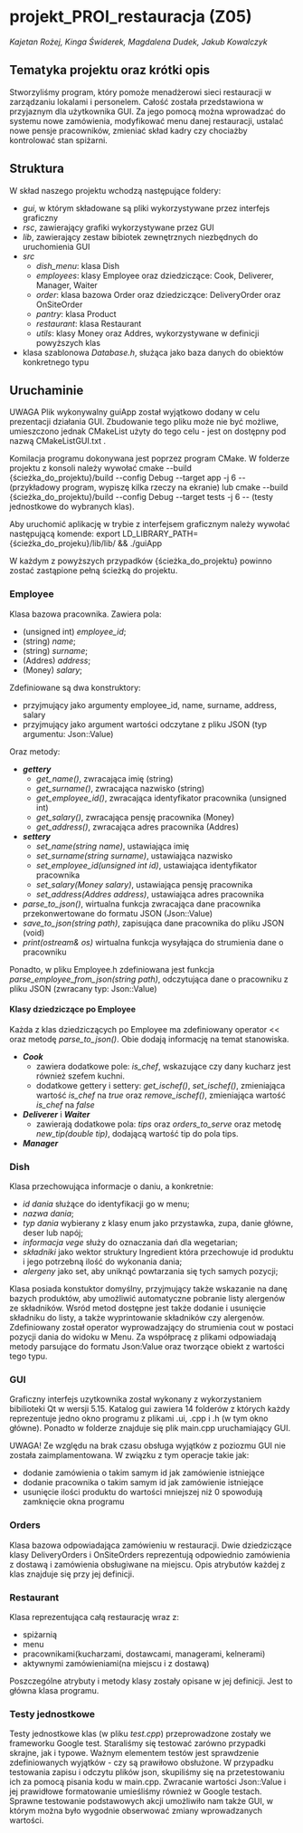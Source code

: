 # projekt_PROI_restauracja (Z05)
*Kajetan Rożej, Kinga Świderek, Magdalena Dudek, Jakub Kowalczyk*

## Tematyka projektu oraz krótki opis
Stworzyliśmy program, który pomoże menadżerowi sieci restauracji w zarządzaniu lokalami i personelem. Całość została przedstawiona w przyjaznym dla użytkownika GUI. Za jego pomocą można wprowadzać do systemu nowe zamówienia, modyfikować menu danej restauracji, ustalać nowe pensje pracowników, zmieniać skład kadry czy chociażby kontrolować stan spiżarni.

## Struktura
W skład naszego projektu wchodzą następujące foldery:
- *gui*, w którym składowane są pliki wykorzystywane przez interfejs graficzny
- *rsc*, zawierający grafiki wykorzystywane przez GUI
- *lib*, zawierający zestaw bibiotek zewnętrznych niezbędnych do uruchomienia GUI
- *src*
    - *dish_menu*: klasa Dish
    - *employees*: klasy Employee oraz dziedziczące: Cook, Deliverer, Manager, Waiter
    - *order*: klasa bazowa Order oraz dziedziczące: DeliveryOrder oraz OnSiteOrder
    - *pantry*: klasa Product
    - *restaurant*: klasa Restaurant
    - *utils*: klasy Money oraz Addres, wykorzystywane w definicji powyższych klas
- klasa szablonowa *Database.h*, służąca jako baza danych do obiektów konkretnego typu
## Uruchaminie

UWAGA Plik wykonywalny guiApp został wyjątkowo dodany w celu prezentacji działania GUI.
Zbudowanie tego pliku może nie być możliwe, umieszczono jednak CMakeList użyty do tego celu - jest on dostępny pod nazwą CMakeListGUI.txt .

Komilacja programu dokonywana jest poprzez program CMake. W folderze projektu z konsoli należy wywołać
cmake --build {ścieżka_do_projektu}/build --config Debug --target app -j 6 --
(przykładowy program, wypiszę kilka rzeczy na ekranie)
lub
cmake --build {ścieżka_do_projektu}/build --config Debug --target tests -j 6 --
(testy jednostkowe do wybranych klas).

Aby uruchomić aplikację w trybie z interfejsem graficznym należy wywołać następującą komende:
export LD_LIBRARY_PATH={ścieżka_do_projeku}/lib/lib/ && ./guiApp

W każdym z powyższych przypadków {ścieżka_do_projektu} powinno zostać zastąpione pełną ścieżką do projektu.



### Employee
Klasa bazowa pracownika. Zawiera pola:
- (unsigned int) *employee_id*;
- (string) *name*;
- (string) *surname*;
- (Addres) *address*;
- (Money) *salary*;

Zdefiniowane są dwa konstruktory:
- przyjmujący jako argumenty employee_id, name, surname, address, salary
- przyjmujący jako argument wartości odczytane z pliku JSON (typ argumentu: Json::Value)

Oraz metody:
- ***gettery***
    - *get_name()*, zwracająca imię (string)
    - *get_surname()*, zwracająca nazwisko (string)
    - *get_employee_id()*, zwracająca identyfikator pracownika (unsigned int)
    - *get_salary()*, zwracająca pensję pracownika (Money)
    - *get_address()*, zwracająca adres pracownika (Addres)
- ***settery***
    - *set_name(string name)*, ustawiająca imię
    - *set_surname(string surname)*, ustawiająca nazwisko
    - *set_employee_id(unsigned int id)*, ustawiająca identyfikator pracownika
    - *set_salary(Money salary)*, ustawiająca pensję pracownika
    - *set_address(Addres address)*, ustawiająca adres pracownika
- *parse_to_json()*, wirtualna funkcja zwracająca dane pracownika przekonwertowane do formatu JSON (Json::Value)
- *save_to_json(string path)*, zapisująca dane pracownika do pliku JSON (void)
- *print(ostream& os)* wirtualna funkcja wysyłająca do strumienia dane o pracowniku

Ponadto, w pliku Employee.h zdefiniowana jest funkcja *parse_employee_from_json(string path)*, odczytująca dane o pracowniku z pliku JSON (zwracany typ: Json::Value)

#### Klasy dziedziczące po Employee
Każda z klas dziedziczących po Employee ma zdefiniowany operator << oraz metodę *parse_to_json()*. Obie dodają informację na temat stanowiska.
- ***Cook***
    - zawiera dodatkowe pole: *is_chef*, wskazujące czy dany kucharz jest również szefem kuchni.
    - dodatkowe gettery i settery: *get_ischef()*, *set_ischef()*, zmieniająca wartość *is_chef* na *true* oraz *remove_ischef()*, zmieniająca wartość *is_chef* na *false*
- ***Deliverer*** i ***Waiter***
    - zawierają dodatkowe pola: *tips* oraz *orders_to_serve* oraz metodę *new_tip(double tip)*, dodającą wartość tip do pola tips.
- ***Manager***

### Dish
Klasa przechowująca informacje o daniu, a konkretnie:
- *id dania* służące do identyfikacji go w menu;
- *nazwa dania*;
- *typ dania* wybierany z klasy enum jako przystawka, zupa, danie główne, deser lub napój;
- *informacja vege* służy do oznaczania dań dla wegetarian;
- *składniki* jako wektor struktury Ingredient która przechowuje id produktu i jego potrzebną ilość do wykonania dania;
- *alergeny* jako set, aby uniknąć powtarzania się tych samych pozycji;

Klasa posiada konstuktor domyślny, przyjmujący także wskazanie na danę bazych produktów, aby umożliwić automatyczne pobranie listy alergenów ze składników.
Wsród metod dostępne jest także dodanie i usunięcie składniku do listy, a także wyprintowanie składników czy alergenów.
Zdefiniowany został operator wyprowadzający do strumienia cout w postaci pozycji dania do widoku w Menu.
Za współpracę z plikami odpowiadają metody parsujące do formatu Json:Value oraz tworzące obiekt z wartości tego typu.

### GUI
Graficzny interfejs uzytkownika został wykonany z wykorzystaniem bibilioteki Qt w wersji 5.15. Katalog gui zawiera 14 folderów z których każdy reprezentuje jedno okno
programu z plikami .ui, .cpp i .h (w tym okno główne). Ponadto w folderze znajduje się plik main.cpp uruchamiający GUI.

UWAGA! Ze względu na brak czasu obsługa wyjątków z poziozmu GUI nie została zaimplamentowana. W związku z tym operacje takie jak:
- dodanie zamówienia o takim samym id jak zamówienie istniejące
- dodanie pracownika o takim samym id jak zamówienie istniejące
- usunięcie ilości produktu do wartości mniejszej niż 0
spowodują zamknięcie okna programu

### Orders
Klasa bazowa odpowiadająca zamówieniu w restauracji. Dwie dziedziczące klasy DeliveryOrders i OnSiteOrders reprezentują odpowiednio zamówienia z dostawą i zamówienia
obsługiwane na miejscu. Opis atrybutów każdej z klas znajduje się przy jej definicji.

### Restaurant
Klasa reprezentująca całą restaurację wraz z:
- spiżarnią
- menu
- pracownikami(kucharzami, dostawcami, managerami, kelnerami)
- aktywnymi zamówieniami(na miejscu i z dostawą)

Poszczególne atrybuty i metody klasy zostały opisane w jej definicji. Jest to główna klasa programu.

### Testy jednostkowe
Testy jednostkowe klas (w pliku *test.cpp*) przeprowadzone zostały we frameworku Google test. Staraliśmy się testować zarówno przypadki skrajne, jak i typowe. Ważnym elementem testów jest sprawdzenie zdefiniowanych wyjątków - czy są prawiłowo obsłużone. W przypadku testowania zapisu i odczytu plików json, skupiliśmy się na przetestowaniu ich za pomocą pisania kodu w main.cpp. Zwracanie wartości Json::Value i jej prawidłowe formatowanie umieśliśmy również w Google testach. Sprawne testowanie podstawowych akcji umożliwiło nam także GUI, w którym można było wygodnie obserwować zmiany wprowadzanych wartości.
